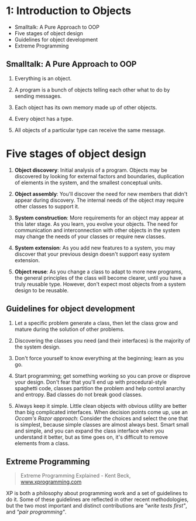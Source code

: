# 1: Introduction to Objects

* Smalltalk: A Pure Approach to OOP
* Five stages of object design
* Guidelines for object development
* Extreme Programming

## Smalltalk: A Pure Approach to OOP

1. Everything is an object.

2. A program is a bunch of objects telling each other what to do by sending messages.

3. Each object has its own memory made up of other objects.

4. Every object has a type.

5. All objects of a particular type can receive the same message.

# Five stages of object design

1. __Object discovery__: Initial analysis of a program. Objects may be discovered by looking for external factors and boundaries, duplication of elements in the system, and the smallest conceptual units.

2. __Object assembly__: You'll discover the need for new members that didn't appear during discovery. The internal needs of the object may require other classes to support it.

3. __System construction__: More requirements for an object may appear at this later stage. As you learn, you evolve your objects. The need for communication and interconnection with other objects in the system may change the needs of your classes or require new classes.

4. __System extension__: As you add new features to a system, you may discover that your previous design doesn't support easy system extension.

5. __Object reuse__: As you change a class to adapt to more new programs, the general principles of the class will become clearer, until you have a truly reusable type. However, don't expect most objects from a system design to be reusable.

## Guidelines for object development

1. Let a specific problem generate a class, then let the class grow and mature during the solution of other problems.

2. Discovering the classes you need (and their interfaces) is the majority of the system design.

3. Don't force yourself to know everything at the beginning; learn as you go.

4. Start programming; get something working so you can prove or disprove your design. Don't fear that you'll end up with procedural-style spaghetti code, classes partition the problem and help control anarchy and entropy. Bad classes do not break good classes.

5. Always keep it simple. Little clean objects with obvious utility are better than big complicated interfaces. When decision points come up, use an *Occam's Razor approach*: Consider the choices and select the one that is simplest, because simple classes are almost always best. Smart small and simple, and you can expand the class interface when you understand it better, but as time goes on, it's difficult to remove elements from a class.

## Extreme Programming

> Extreme Programming Explained - Kent Beck, www.xprogramming.com

XP is both a philosophy about programming work and a set of guidelines to do it. Some of these guidelines are reflected in other recent methodologies, but the two most important and distinct contributions are *"write tests first"*, and *"pair programming"*.
